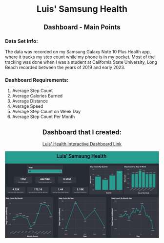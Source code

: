 <h1 align="center">Luis' Samsung Health</h1>
<h2 align="center">Dashboard - Main Points</h2>

<P>
  <h3>Data Set Info:</h3>
  <P>
    The data was recorded on my Samsung Galaxy Note 10 Plus Health app, where it tracks my step count while my phone is in my pocket. Most of the tracking was done when I was 
    a student at California State University, Long Beach recorded between the years of 2019 and early 2023. 
  </P>

  <h3>Dashboard Requirements:</h3>
  <P>
    <ol>
      <li>Average Step Count</li>
      <li>Average Calories Burned</li>
      <li>Average Distance</li>
      <li>Average Speed</li>
      <li>Average Step Count on Week Day</li>
      <li>Average Step Count Per Month</li>
    </ol>
  </P>
</P>

<P>
  <h2 align="center">Dashboard that I created:</h2>
  <P align="center">
    <a href="https://luisosorio3214.github.io/Power-BI-Dashboards/Data%20Careers%20-%20Survey%20Dashboard/index.html">Luis' Health Interactive Dashboard Link</a>
  </P>
  <img src="Luis' Health - Dashboard Images/Luis' Health - Dashboard-1.png">
</P>
